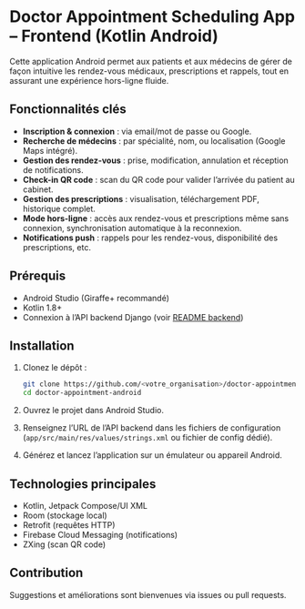 # Doctor Appointment Scheduling App – Frontend (Kotlin Android)

Cette application Android permet aux patients et aux médecins de gérer de façon intuitive les rendez-vous médicaux, prescriptions et rappels, tout en assurant une expérience hors-ligne fluide.

## Fonctionnalités clés

- **Inscription & connexion** : via email/mot de passe ou Google.
- **Recherche de médecins** : par spécialité, nom, ou localisation (Google Maps intégré).
- **Gestion des rendez-vous** : prise, modification, annulation et réception de notifications.
- **Check-in QR code** : scan du QR code pour valider l’arrivée du patient au cabinet.
- **Gestion des prescriptions** : visualisation, téléchargement PDF, historique complet.
- **Mode hors-ligne** : accès aux rendez-vous et prescriptions même sans connexion, synchronisation automatique à la reconnexion.
- **Notifications push** : rappels pour les rendez-vous, disponibilité des prescriptions, etc.

## Prérequis

- Android Studio (Giraffe+ recommandé)
- Kotlin 1.8+
- Connexion à l’API backend Django (voir [README backend](../doctor-appointment-backend/README.md))

## Installation

1. Clonez le dépôt :
   ```bash
   git clone https://github.com/<votre_organisation>/doctor-appointment-android.git
   cd doctor-appointment-android
   ```

2. Ouvrez le projet dans Android Studio.

3. Renseignez l’URL de l’API backend dans les fichiers de configuration (`app/src/main/res/values/strings.xml` ou fichier de config dédié).

4. Générez et lancez l’application sur un émulateur ou appareil Android.

## Technologies principales

- Kotlin, Jetpack Compose/UI XML
- Room (stockage local)
- Retrofit (requêtes HTTP)
- Firebase Cloud Messaging (notifications)
- ZXing (scan QR code)

## Contribution

Suggestions et améliorations sont bienvenues via issues ou pull requests.
